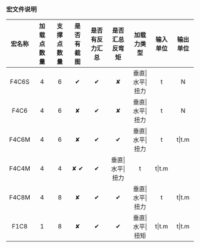 ### 宏文件说明


|宏名称	|加载点数量	|支撑点数量	|是否有截图	|是否有反力汇总	|是否汇总反弯矩	|加载力类型	|输入单位	|输出单位|
| :----: | :----: | :----: | :----: | :----: | :----: | :----: | :----: | :----: |
|F4C6S	|4	|6	|✔	|✔	|✘	|垂直&#124;水平&#124;扭力	|t	|N|
|F4C6	|4	|6	|✘	|✔	|✘	|垂直&#124;水平&#124;扭力	|t	|N|
|F4C6M	|4|	6	|✘|	✔	|✔	|垂直&#124;水平&#124;扭力	|t	|t&#124;t.m|
|F4C4M	|4	|4	|✘	✔|	✔	|垂直&#124;水平&#124;扭力|	t	|t&#124;t.m|
|F4C8M	|4|	8|	✘	|✔	|✔	|垂直&#124;水平&#124;扭力|	t	|t&#124;t.m|
|F1C8	|1	|8	|✘	|✔|	✔|	垂直&#124;水平&#124;扭矩|	t&#124;t.m|	t&#124;t.m|


